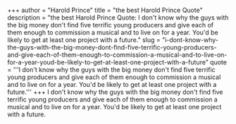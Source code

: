 +++
author = "Harold Prince"
title = "the best Harold Prince Quote"
description = "the best Harold Prince Quote: I don't know why the guys with the big money don't find five terrific young producers and give each of them enough to commission a musical and to live on for a year. You'd be likely to get at least one project with a future."
slug = "i-dont-know-why-the-guys-with-the-big-money-dont-find-five-terrific-young-producers-and-give-each-of-them-enough-to-commission-a-musical-and-to-live-on-for-a-year-youd-be-likely-to-get-at-least-one-project-with-a-future"
quote = '''I don't know why the guys with the big money don't find five terrific young producers and give each of them enough to commission a musical and to live on for a year. You'd be likely to get at least one project with a future.'''
+++
I don't know why the guys with the big money don't find five terrific young producers and give each of them enough to commission a musical and to live on for a year. You'd be likely to get at least one project with a future.

